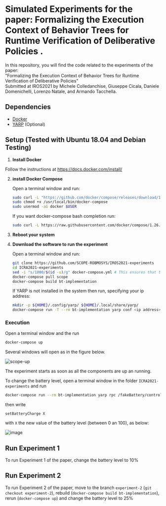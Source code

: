 # Simulated Experiments for the paper: Formalizing the Execution Context of Behavior Trees for Runtime Verification of Deliberative Policies .

In this repository, you will find the code related to the experiments of the paper: <br>
"Formalizing the Execution Context of Behavior Trees
for Runtime Verification of Deliberative Policies" <br>
Submitted at IROS2021 by Michele Colledanchise, Giuseppe Cicala, Daniele Domenichelli,  Lorenzo Natale, and Armando Tacchella.




## Dependencies

- [Docker](https://www.docker.com/)
- [YARP](https://www.yarp.it/) (Optional)



## Setup (Tested with Ubuntu 18.04 and Debian Testing)



1. **Install Docker**
   
Follow the instructions at https://docs.docker.com/install/
   
2. **install Docker Compose**

   Open a terminal window and run:

   
   ```bash
   sudo curl -L "https://github.com/docker/compose/releases/download/1.26.2/docker-compose-$(uname -s)-$(uname -m)" -o /usr/local/bin/docker-compose
   sudo chmod +x /usr/local/bin/docker-compose
   sudo usermod -aG docker $USER
   ```

   If you want docker-compose bash completion run:

   ```bash
   sudo curl -L https://raw.githubusercontent.com/docker/compose/1.26.2/contrib/completion/bash/docker-compose -o /etc/bash_completion.d/docker-compose
   ```

3. **Reboot your system**

4. **Download the software to run the experiment**

   Open a terminal window and run:

   ```bash
   git clone https://github.com/SCOPE-ROBMOSYS/IROS2021-experiments
   cd ICRA2021-experiments
   sed -i "s/1000/$(id -u)/g" docker-compose.yml # This ensures that the image is built with your current user id
   docker-compose pull scope
   docker-compose build bt-implementation
   ```

   If YARP  is not installed in the system then run, specifying your ip address:

   ```bash
   mkdir -p ${HOME}/.config/yarp/ ${HOME}/.local/share/yarp/
   docker-compose run -T --rm bt-implementation yarp conf <ip address> 10000
   ```

### Execution

Open a terminal  window and the run

```bash
docker-compose up
```

Several windows will open as in the figure below. 

![scope-up](https://user-images.githubusercontent.com/8132627/77664063-18bfb200-6f7e-11ea-8da2-5ed9f36f358c.png)

The experiment starts as soon as all the components are up an running.



To change  the battery level, open a terminal window in the folder `ICRA2021-experiments`  and run

```bash
docker-compose run --rm bt-implementation yarp rpc /fakeBattery/control/rpc:i
```

then write

```
setBatteryCharge X
```

with `X` the new value of the battery level (between 0 an 100), as below:

![image](https://user-images.githubusercontent.com/8132627/97735403-95011180-1ada-11eb-87e7-1215125df40a.png)


## Run Experiment 1

To run Experiment 1 of the paper, change the battery level to 10%



## Run Experiment 2

To run Experiment 2 of the paper, move to the branch `experiment-2` (`git checkout experiment-2`), rebuild (`docker-compose build bt-implementation`), rerun (`docker-compose up`) and change the battery level to 25%






